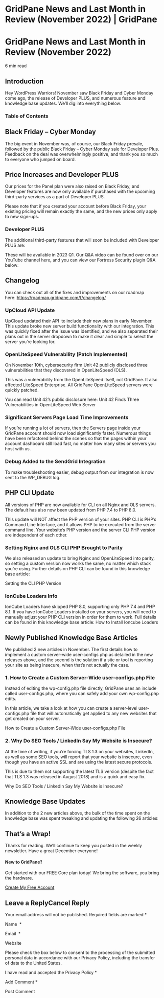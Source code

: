 # GridPane News and Last Month in Review (November 2022) | GridPane

# GridPane News and Last Month in Review (November 2022)

 

6 min read 

 

## Introduction

Hey WordPress Warriors! November saw Black Friday and Cyber Monday come ago, the release of Developer PLUS, and numerous feature and knowledge base updates. We’ll dig into everything below.

### Table of Contents

 

## Black Friday – Cyber Monday

The big event in November was, of course, our Black Friday presale, followed by the public Black Friday – Cyber Monday sale for Developer Plus. Feedback on the deal was overwhelmingly positive, and thank you so much to everyone who jumped on board.

 

## Price Increases and Developer PLUS

Our prices for the Panel plan were also raised on Black Friday, and Developer features are now only available if purchased with the upcoming third-party services as a part of Developer PLUS.

Please note that if you created your account before Black Friday, your existing pricing will remain exactly the same, and the new prices only apply to new sign-ups.

### Developer PLUS

The additional third-party features that will soon be included with Developer PLUS are:

These will be available in 2023 Q1. Our Q&A video can be found over on our YouTube channel here, and you can view our Fortress Security plugin Q&A below:

 

 

## Changelog

You can check out all of the fixes and improvements on our roadmap here: https://roadmap.gridpane.com/f/changelog/

### UpCloud API Update

UpCloud updated their API  to include their new plans in early November. This update broke new server build functionality with our integration. This was quickly fixed after the issue was identified, and we also separated their plans out in the server dropdown to make it clear and simple to select the server you’re looking for.

### OpenLiteSpeed Vulnerability (Patch Implemented)

On November 10th, cybersecurity firm Unit 42 publicly disclosed three vulnerabilities that they discovered in OpenLiteSpeed (OLS).

This was a vulnerability from the OpenLiteSpeed itself, not GridPane. It also affected LiteSpeed Enterprise. All GridPane OpenLiteSpeed servers were quickly patched.

You can read Unit 42’s public disclosure here: Unit 42 Finds Three Vulnerabilities in OpenLiteSpeed Web Server

### Significant Servers Page Load Time Improvements

If you’re running a lot of servers, then the Servers page inside your GridPane account should now load significantly faster. Numerous things have been refactored behind the scenes so that the pages within your account dashboard still load fast, no matter how many sites or servers you host with us.

### Debug Added to the SendGrid Integration

To make troubleshooting easier, debug output from our integration is now sent to the WP_DEBUG log.

 

## PHP CLI Update

All versions of PHP are now available for CLI on all Nginx and OLS servers. The default has also now been updated from PHP 7.4 to PHP 8.0.

This update will NOT affect the PHP version of your sites. PHP CLI is PHP’s Command Line Interface, and it allows PHP to be executed from the server command line. Your website’s PHP version and the server CLI PHP version are independent of each other.

### Setting Nginx and OLS CLI PHP Brought to Parity

We also released an update to bring Nginx and OpenLiteSpeed into parity, so setting a custom version now works the same, no matter which stack you’re using. Further details on PHP CLI can be found in this knowledge base article:

Setting the CLI PHP Version

 

 

### IonCube Loaders Info

IonCube Loaders have skipped PHP 8.0, supporting only PHP 7.4 and PHP 8.1. If you have IonCube Loaders installed on your servers, you will need to manually adjust your PHP CLI version in order for them to work. Full details can be found in this knowledge base article:
How to Install Ioncube Loaders

## Newly Published Knowledge Base Articles

We published 2 new articles in November. The first details how to implement a custom server-wide user-configs.php as detailed in the new releases above, and the second is the solution if a site or tool is reporting your site as being insecure, when that’s not actually the case.

 

### 1. How to Create a Custom Server-Wide user-configs.php File

Instead of editing the wp-config.php file directly, GridPane uses an include called user-configs.php, where you can safely add your own wp-config.php edits.

In this article, we take a look at how you can create a server-level user-configs.php file that will automatically get applied to any new websites that get created on your server.

How to Create a Custom Server-Wide user-configs.php File

 

### 2. Why Do SEO Tools / LinkedIn Say My Website is Insecure?

At the time of writing, if you’re forcing TLS 1.3 on your websites, LinkedIn, as well as some SEO tools, will report that your website is insecure, even though you have an active SSL and are using the latest secure protocols.

This is due to them not supporting the latest TLS version (despite the fact that TLS 1.3 was released in August 2018) and is a quick and easy fix.

Why Do SEO Tools / LinkedIn Say My Website is Insecure?

 

## Knowledge Base Updates

In addition to the 2 new articles above, the bulk of the time spent on the knowledge base was spent tweaking and updating the following 26 articles:

 

## That’s a Wrap!

Thanks for reading. We’ll continue to keep you posted in the weekly newsletter. Have a great December everyone!

 

 

#### New to GridPane?

Get started with our FREE Core plan today! We bring the software, you bring the hardware.

[Create My Free Account](https://gridpane.com/checkout/?plan=core)

## Leave a ReplyCancel Reply

Your email address will not be published. Required fields are marked *

Name  *

Email  *

Website

Please check the box below to consent to the processing of the submitted personal data in accordance with our Privacy Policy, including the transfer of data to the United States.

I have read and accepted the Privacy Policy
		 *

Add Comment *

Post Comment

 

 